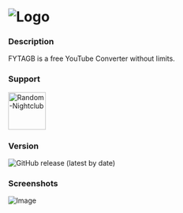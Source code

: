 ![Logo](https://moon.is-inside.me/oq3RqbXw.png)
=========
### Description
FYTAGB is a free YouTube Converter without limits.

### Support
<div align="left">
    <a href="http://discord.rncfamily.de" title="Random-Nightclub" rel="nofollow">
    <img src="https://discordapp.com/api/guilds/351756216579522560/widget.png?style=banner2" height="76px" alt="Random-Nightclub" data-canonical-src="https://discordapp.com/api/guilds/351756216579522560/widget.png?style=banner2" style="max-width:100%;">
    </a>
</div>

### Version
![GitHub release (latest by date)](https://img.shields.io/github/v/release/MauriceX24/ProLoader?style=for-the-badge)

### Screenshots
![Image](https://moon.is-inside.me/TKGuYeGX.png)
